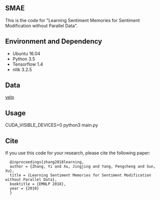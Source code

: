 ## SMAE

This is the code for "Learning Sentiment Memories for Sentiment Modification without Parallel Data".
## Environment and Dependency
 - Ubuntu 16.04
 - Python 3.5
 - Tensorflow 1.4
 - nltk 3.2.5
 
## Data
  [yelp](https://www.yelp.com/dataset/challenge)
  
## Usage
CUDA_VISIBLE_DEVICES=0 python3 main.py

## Cite
If you use this code for your research, please cite the following paper:
```
  @inproceedings{zhang2018learning,  
  author = {Zhang, Yi and Xu, Jingjing and Yang, Pengcheng and Sun, Xu},  
  title = {Learning Sentiment Memories for Sentiment Modification without Parallel Data},  
  booktitle = {EMNLP 2018},  
  year = {2018}  
  }  
 ```
